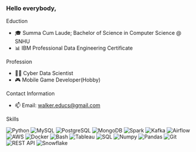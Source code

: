 ### Hello everybody,

Eduction
- 🎓 Summa Cum Laude; Bachelor of Science in Computer Science @ SNHU
- 📊 IBM Professional Data Engineering Certificate
  
Profession 
- 🧑‍💻 Cyber Data Scientist
- 🎮 Mobile Game Developer(Hobby)

Contact Information
- 📫 Email: walker.educs@gmail.com

Skills 

![Python](https://img.shields.io/badge/-Python-blue?style=flat-square&logo=python&logoColor=white)
![MySQL](https://img.shields.io/badge/-MySQL-red?style=flat-square&logo=mysql&logoColor=white)
![PostgreSQL](https://img.shields.io/badge/-PostgreSQL-white?style=flat-square&logo=postgresql&logoColor=blue)
![MongoDB](https://img.shields.io/badge/-MongoDB-blue?style=flat-square&logo=mongodb&logoColor=white)
![Spark](https://img.shields.io/badge/-Apache%20Spark-red?style=flat-square&logo=Apache%20Spark&logoColor=white)
![Kafka](https://img.shields.io/badge/-Kafka-white?style=flat-square&logo=apache-kafka&logoColor=blue)
![Airflow](https://img.shields.io/badge/-Airflow-blue?style=flat-square&logo=apache-airflow&logoColor=white)
![AWS](https://img.shields.io/badge/-AWS-red?style=flat-square&logo=amazon&logoColor=white)
![Docker](https://img.shields.io/badge/-Docker-white?style=flat-square&logo=docker&logoColor=blue)
![Bash](https://img.shields.io/badge/-Bash-blue?style=flat-square&logo=gnu-bash&logoColor=white)
![Tableau](https://img.shields.io/badge/-Tableau-red?style=flat-square&logo=tableau&logoColor=white)
![SQL](https://img.shields.io/badge/-SQL-white?style=flat-square&logo=sqlite&logoColor=blue)
![Numpy](https://img.shields.io/badge/-Numpy-blue?style=flat-square&logo=numpy&logoColor=white)
![Pandas](https://img.shields.io/badge/-Pandas-red?style=flat-square&logo=pandas&logoColor=white)
![Git](https://img.shields.io/badge/-Git-white?style=flat-square&logo=git&logoColor=blue)
![REST API](https://img.shields.io/badge/-REST%20API-blue?style=flat-square&logo=data:image/svg+xml;base64,PHN2ZyB4bWxucz0iaHR0cDovL3d3dy53My5vcmcvMjAwMC9zdmciIHdpZHRoPSIxMDAiIGhlaWdodD0iMTAwIj48Y2lyY2xlIGN4PSI1MCIgY3k9IjUwIiByPSI1MCIgc3Ryb2tlLXdpZHRoPSIxMCIgc3Ryb2tlLWxpbmVjbGFzc3M9Im5vbmUiIHN0cm9rZS1saW5lY2xhc3M9Im5vbmUiIHN0cm9rZS1vcGFjaXR5PSJwYWxlIiBzdHJva2UtY29sb3I9ImJsYWNrIiBzdHJva2Utb3BhY2l0eT0iMTAiLz48cGF0aCBkPSJNNTAsNTAgTDEwMCw1MCAwLDkwIEMxMTAsOTAgMTEwLDkwIDExMCw5MCAxMDAsOTAgTDEwMCw1MCA1MCw1MCIgc3Ryb2tlLXdpZHRoPSIxMCIgc3Ryby1saW5lY2xhc3M9Im5vbmUiIHN0cm9rZS1vcGFjaXR5PSJwYWxlIi8+PC9zdmc+Cg==&logoColor=white)
![Snowflake](https://img.shields.io/badge/-Snowflake-red?style=flat-square&logo=snowflake&logoColor=white)









<!--
**WCM-CS/WCM-CS** is a ✨ _special_ ✨ repository because its `README.md` (this file) appears on your GitHub profile.

Here are some ideas to get you started:

- 🔭 I’m currently working on ...
- 🌱 I’m currently learning ...
- 👯 I’m looking to collaborate on ...
- 🤔 I’m looking for help with ...
- 💬 Ask me about ...
- 📫 How to reach me: ...
- 😄 Pronouns: ...
- ⚡ Fun fact: ...
-->
